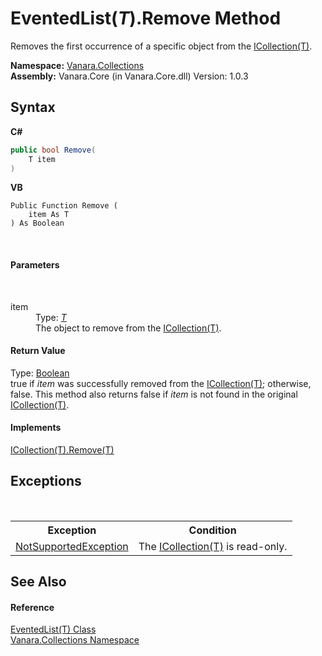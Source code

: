 # EventedList(*T*).Remove Method 
 

Removes the first occurrence of a specific object from the <a href="http://msdn2.microsoft.com/en-us/library/92t2ye13" target="_blank">ICollection(T)</a>.

**Namespace:**&nbsp;<a href="062563b8-e616-d697-89ef-6de2b291d4a0">Vanara.Collections</a><br />**Assembly:**&nbsp;Vanara.Core (in Vanara.Core.dll) Version: 1.0.3

## Syntax

**C#**<br />
``` C#
public bool Remove(
	T item
)
```

**VB**<br />
``` VB
Public Function Remove ( 
	item As T
) As Boolean
```

<br />

#### Parameters
&nbsp;<dl><dt>item</dt><dd>Type: <a href="76b2d53b-475e-39f2-60e1-b6b89876e9a2">*T*</a><br />The object to remove from the <a href="http://msdn2.microsoft.com/en-us/library/92t2ye13" target="_blank">ICollection(T)</a>.</dd></dl>

#### Return Value
Type: <a href="http://msdn2.microsoft.com/en-us/library/a28wyd50" target="_blank">Boolean</a><br />true if *item* was successfully removed from the <a href="http://msdn2.microsoft.com/en-us/library/92t2ye13" target="_blank">ICollection(T)</a>; otherwise, false. This method also returns false if *item* is not found in the original <a href="http://msdn2.microsoft.com/en-us/library/92t2ye13" target="_blank">ICollection(T)</a>.

#### Implements
<a href="http://msdn2.microsoft.com/en-us/library/bye7h94w" target="_blank">ICollection(T).Remove(T)</a><br />

## Exceptions
&nbsp;<table><tr><th>Exception</th><th>Condition</th></tr><tr><td><a href="http://msdn2.microsoft.com/en-us/library/8a7a4e64" target="_blank">NotSupportedException</a></td><td>The <a href="http://msdn2.microsoft.com/en-us/library/92t2ye13" target="_blank">ICollection(T)</a> is read-only.</td></tr></table>

## See Also


#### Reference
<a href="76b2d53b-475e-39f2-60e1-b6b89876e9a2">EventedList(T) Class</a><br /><a href="062563b8-e616-d697-89ef-6de2b291d4a0">Vanara.Collections Namespace</a><br />
